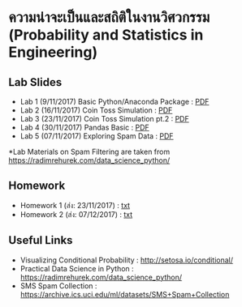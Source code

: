 # ความน่าจะเป็นและสถิติในงานวิศวกรรม (Probability and Statistics in Engineering)

## Lab Slides
- Lab 1 (9/11/2017) Basic Python/Anaconda Package : [PDF](/lecture2%20-%20intro%20to%20anaconda,%20spyder,%20numpy,%20python.pdf)
- Lab 2 (16/11/2017) Coin Toss Simulation : [PDF](/lecture3%20-%20coin%20toss%20simulation.pdf)
- Lab 3 (23/11/2017) Coin Toss Simulation pt.2 : [PDF](/lecture4%20-%20cointoss2.pdf)
- Lab 4 (30/11/2017) Pandas Basic : [PDF](/lecture5%20-%20pandas.pdf) 
- Lab 5 (07/11/2017) Exploring Spam Data : [PDF](/lecture6%20-%20spam%20data.pdf)

*Lab Materials on Spam Filtering are taken from https://radimrehurek.com/data_science_python/ 

## Homework
- Homework 1 (ส่ง: 23/11/2017) : [txt](/hw1.txt)
- Homework 2 (ส่ง: 07/12/2017) : [txt](/hw2.txt)

## Useful Links
- Visualizing Conditional Probability : http://setosa.io/conditional/
- Practical Data Science in Python : https://radimrehurek.com/data_science_python/
- SMS Spam Collection : https://archive.ics.uci.edu/ml/datasets/SMS+Spam+Collection
